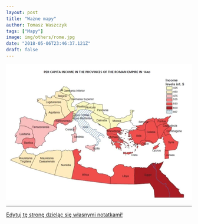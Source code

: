 ```yaml
---
layout: post
title: "Ważne mapy"
author: Tomasz Waszczyk
tags: ["Mapy"]
image: img/others/rome.jpg
date: "2018-05-06T23:46:37.121Z"
draft: false
---
```


!["Per capita income in the provinces of the roman empire, 14 n.e.](./img/others/rome.jpg)

---

<a href="https://github.com/TomaszWaszczyk/historia.waszczyk.com/edit/master/src/content/maps.md" target="_blank">Edytuj tę stronę dzieląc się własnymi notatkami!</a>

